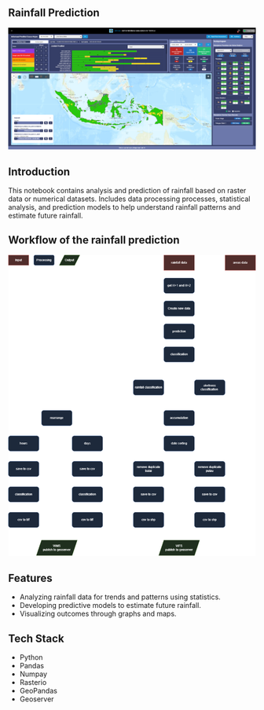 ## Rainfall Prediction

<div align="center" width="100%">
   <img src="./public/simadu.png" alt="Simadu">
</div>

## Introduction

This notebook contains analysis and prediction of rainfall based on raster data or numerical datasets. Includes data processing processes, statistical analysis, and prediction models to help understand rainfall patterns and estimate future rainfall.

## Workflow of the rainfall prediction

<div align="center" width="100%">
   <img src="./public/flow-rainfall-prediction.png" alt="Simadu">
</div>

## Features

- Analyzing rainfall data for trends and patterns using statistics.
- Developing predictive models to estimate future rainfall.
- Visualizing outcomes through graphs and maps.

## Tech Stack

- Python
- Pandas
- Numpay
- Rasterio
- GeoPandas
- Geoserver
